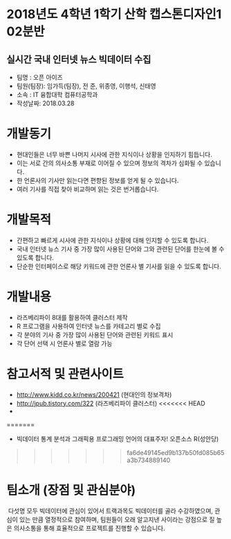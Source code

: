 # 2018년도 4학년 1학기 산학 캡스톤디자인1 02분반




## 실시간 국내 인터넷 뉴스 빅데이터 수집  
- 팀명 : 오픈 아이즈
- 팀원(팀장): 임가득(팀장), 전 준, 위종영, 이행석, 신태영
- 소속 : IT 융합대학 컴퓨터공학과
- 작성날짜: 2018.03.28




# 개발동기
- 현대인들은 너무 바쁜 나머지 시사에 관한 지식이나 상황을 인지하기 힘듭니다.
 - 이는 서로 간의 의사소통 부재로 이어질 수 있으며 정보의 격차가 심화될 수 있습니다. 
 - 한 언론사의 기사만 읽는다면 편향된 정보를 얻게 될 수 있습니다.
 - 여러 기사를 직접 찾아 비교하며 읽는 것은 번거롭습니다.
 
 
 
# 개발목적
- 간편하고 빠르게 시사에 관한 지식이나 상황에 대해 인지할 수 있도록 합니다.
 - 국내 인터넷 뉴스 기사 중 가장 많이 사용된 단어와 그와 관련된 단어를 한눈에 볼 수 있도록 합니다. 
 - 단순한 인터페이스로 해당 키워드에 관한 언론사 별 기사를 읽을 수 있도록 합니다.
 
 
 
 
# 개발내용 
 - 라즈베리파이 8대를 활용하여 클러스터 제작
 - R 프로그램을 사용하여 인터넷 뉴스를 카테고리 별로 수집
 - 각 분야의 기사 중 가장 많이 사용된 단어와 관련된 키워드 표시
 - 각 단어 선택 시 언론사 별로 열람 가능




# 참고서적 및 관련사이트 
 - http://www.kidd.co.kr/news/200421 (현대인의 정보격차)
 - http://jpub.tistory.com/322 (라즈베리파이 클러스터)
<<<<<<< HEAD
 - 
 
=======
 - 빅데이터 통계 분석과 그래픽용 프로그래밍 언어의 대표주자! 오픈소스 R(성안당)



>>>>>>> fa6de49145ed9b137b50fd085b65a3b734889140


# 팀소개 (장점 및 관심분야)
 다섯명 모두 빅데이터에 관심이 있어서 트랙과목도 빅데이터를 골라 수강하였으며, 관심이 있는 만큼 열정적으로 참여하며, 팀원들이 오래 알고지낸 사이라는 강점으로 질 높은 의사소통을 통해 효율적으로 프로젝트를 진행할 수 있습니다.
